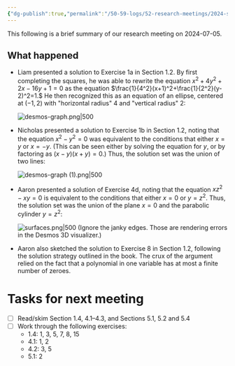 ```yaml
---
{"dg-publish":true,"permalink":"/50-59-logs/52-research-meetings/2024-summer/reu-meeting-2024-07-05/","updated":"2024-07-12T19:03:19-07:00"}
---
```


This following is a brief summary of our research meeting on 2024-07-05.

## What happened

- Liam presented a solution to Exercise 1a in Section 1.2. By first completing the squares, he was able to rewrite the equation
  $x^2+4y^2+2x-16y+1=0$
  as the equation
  $\frac{1}{4^2}(x+1)^2+\frac{1}{2^2}(y-2)^2=1.$
  He then recognized this as an equation of an ellipse, centered at $(-1,2)$ with "horizontal radius" $4$ and "vertical radius" $2$:
  
  ![desmos-graph.png|500](/img/user/00-09%20Meta/01%20Images/desmos-graph.png)

- Nicholas presented a solution to Exercise 1b in Section 1.2, noting that the equation $x^2-y^2=0$ was equivalent to the conditions that either $x=y$ or $x=-y$. (This can be seen either by solving the equation for $y$, or by factoring as $(x-y)(x+y)=0$.) Thus, the solution set was the union of two lines:
  
  ![desmos-graph (1).png|500](/img/user/00-09%20Meta/01%20Images/desmos-graph%20(1).png)

- Aaron presented a solution of Exercise 4d, noting that the equation $xz^2-xy=0$ is equivalent to the conditions that either $x=0$ or $y=z^2$. Thus, the solution set was the union of the plane $x=0$ and the parabolic cylinder $y=z^2$:
  
  ![surfaces.png|500](/img/user/00-09%20Meta/01%20Images/surfaces.png)
  (Ignore the janky edges. Those are rendering errors in the Desmos 3D visualizer.)

- Aaron also sketched the solution to Exercise 8 in Section 1.2, following the solution strategy outlined in the book. The crux of the argument relied on the fact that a polynomial in one variable has at most a finite number of zeroes.
# Tasks for next meeting

- [ ] Read/skim Section 1.4, 4.1–4.3, and Sections 5.1, 5.2 and 5.4
- [ ] Work through the following exercises:
	- 1.4: 1, 3, 5, 7, 8, 15
	- 4.1: 1, 2
	- 4.2: 3, 5
	- 5.1: 2